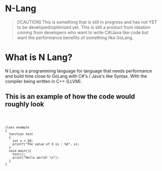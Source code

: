# N-Lang
>[!CAUTION] This is something that is still in progress and has not YET to be developed/optimized yet. This is still a product from ideation coming from developers who want to write C#/Java like code but want the performance benefits of something like GoLang.
<h1>What is N Lang?</h1>
<p>N Lang is a programming language for language that needs performance and build time close to GoLang with C#'s / Java's like Syntax. With the compiler being written in C++ (LLVM).</p>
<section>
  <h1>This is an example of how the code would roughly look</h1>
  <code>
    
    class example
    {
      function test
      {
        int x = 10;
        printf("The value of X is : %d", x);
      }
      void main(){
        test();
        print("Hello world! \n");
      }
    }
    
  </code>
</section>
